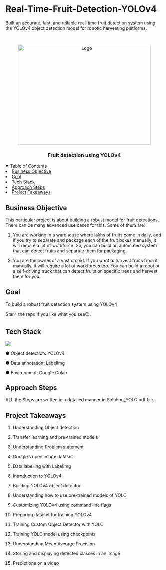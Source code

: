 # Real-Time-Fruit-Detection-YOLOv4


Built an accurate, fast, and reliable real-time fruit detection system using the YOLOv4 object detection model for robotic harvesting platforms.


<!-- PROJECT LOGO -->
<br />
<p align="center">
  <a href="https://github.com/krishnakaushik25/Real-Time-Fruit-Detection-YOLOv4">
    <img src="https://encrypted-tbn0.gstatic.com/images?q=tbn:ANd9GcTa8ntX7YHE8PWb2WBJgMbSeXVWgRzkebOQAU6UfQ1mZtJp57gD9xMuj1RFPt27cFujQnM&usqp=CAU" alt="Logo" width="425" height="320">
  </a>

  <h3 align="center">Fruit detection using YOLOv4</h3>
</p>



<!-- TABLE OF CONTENTS -->
<details open="open">
  <summary>Table of Contents</summary>
    <li><a href="#business-objective">Business Objective</a></li>
    <li><a href="#goal">Goal</a></li>
    <li><a href="#tech-stack">Tech Stack</a></li>
    <li><a href="#approach-steps">Approach Steps</a></li>
    <li><a href="#project-takeaways">Project Takeaways</a></li>
  
  </ol>
</details>



## Business Objective

This particular project is about building a robust model for fruit detections. There can be many advanced use cases for this. Some of them are:
1. You are working in a warehouse where lakhs of fruits come in daily, and if you try
to separate and package each of the fruit boxes manually, it will require a lot of
workforce. So, you can build an automated system that can detect fruits and
separate them for packaging.

2. You are the owner of a vast orchid. If you want to harvest fruits from it manually, it
will require a lot of workforces too. You can build a robot or a self-driving truck
that can detect fruits on specific trees and harvest them for you.

## Goal
To build a robust fruit detection system using YOLOv4

Star⭐ the repo if you like what you see😉.


## Tech Stack
![](https://forthebadge.com/images/badges/made-with-python.svg)

● Object detection: YOLOv4

● Data annotation: LabelImg

● Environment: Google Colab

## Approach Steps

ALL the Steps are written in a detailed manner in Solution_YOLO.pdf file.

## Project Takeaways

1. Understanding Object detection

2. Transfer learning and pre-trained models

3. Understanding Problem statement

4. Google’s open image dataset

5. Data labelling with LabelImg

6. Introduction to YOLOv4 

7. Building YOLOv4 object detector

8. Understanding how to use pre-trained models of YOLO

9. Customizing YOLOv4 using command line flags

10. Preparing dataset for training YOLOv4

11. Training Custom Object Detector with YOLO

12. Training YOLO model using checkpoints

13. Understanding Mean Average Precision

14. Storing and displaying detected classes in an image

15. Predictions on a video
    
